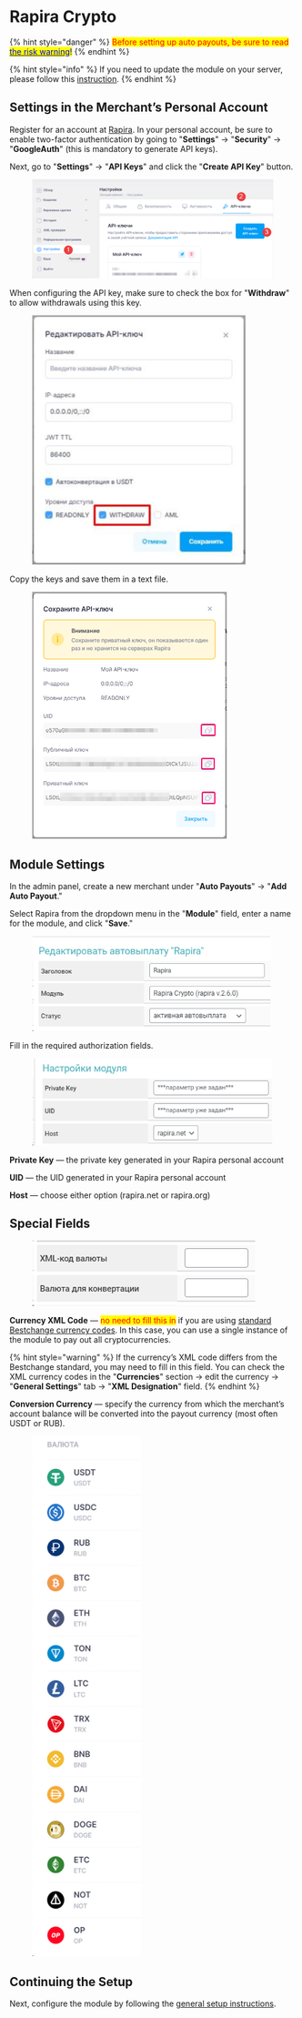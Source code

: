 # Rapira Crypto

{% hint style="danger" %}
<mark style="color:red;">Before setting up auto payouts, be sure to read</mark> [<mark style="color:blue;">the risk warning</mark>](https://premiumexchanger.com/wiki/preduprezhdenie-auto/)<mark style="color:blue;">!</mark>
{% endhint %}

{% hint style="info" %}
If you need to update the module on your server, please follow this [instruction](https://premium.gitbook.io/rukovodstvo-polzovatelya/osnovnye-nastroiki/faq/kak-obnovit-faily-na-servere#moduli-avtovyplat).
{% endhint %}

## Settings in the Merchant’s Personal Account <a href="#merchant-personal-account-settings" id="merchant-personal-account-settings"></a>

Register for an account at [Rapira](https://rapira.net/). In your personal account, be sure to enable two-factor authentication by going to "**Settings**" → "**Security**" → "**GoogleAuth**" (this is mandatory to generate API keys).

Next, go to "**Settings**" → "**API Keys**" and click the "**Create API Key**" button.

<figure><img src="../../../.gitbook/assets/image (1844).png" alt=""><figcaption></figcaption></figure>

When configuring the API key, make sure to check the box for "**Withdraw**" to allow withdrawals using this key.

<figure><img src="../../../.gitbook/assets/image (1887).png" alt="" width="375"><figcaption></figcaption></figure>

Copy the keys and save them in a text file.

<figure><img src="../../../.gitbook/assets/image (1849).png" alt="" width="342"><figcaption></figcaption></figure>

## Module Settings <a href="#module-settings" id="module-settings"></a>

In the admin panel, create a new merchant under "**Auto Payouts**" → "**Add Auto Payout**."

Select Rapira from the dropdown menu in the "**Module**" field, enter a name for the module, and click "**Save**."

<figure><img src="../../../.gitbook/assets/image (1842).png" alt="" width="419"><figcaption></figcaption></figure>

Fill in the required authorization fields.

<figure><img src="../../../.gitbook/assets/image (1840).png" alt="" width="422"><figcaption></figcaption></figure>

**Private Key** — the private key generated in your Rapira personal account

**UID** — the UID generated in your Rapira personal account

**Host** — choose either option (rapira.net or rapira.org)

## Special Fields

<figure><img src="../../../.gitbook/assets/image (1843).png" alt=""><figcaption></figcaption></figure>

**Currency XML Code** — <mark style="color:red;">no need to fill this in</mark> if you are using [standard Bestchange currency codes](https://www.bestchange.ru/wiki/rates.html). In this case, you can use a single instance of the module to pay out all cryptocurrencies.

{% hint style="warning" %}
If the currency’s XML code differs from the Bestchange standard, you may need to fill in this field. You can check the XML currency codes in the "**Currencies**" section → edit the currency → "**General Settings**" tab → "**XML Designation**" field.
{% endhint %}

**Conversion Currency** — specify the currency from which the merchant’s account balance will be converted into the payout currency (most often USDT or RUB).

<figure><img src="../../../.gitbook/assets/image (1851).png" alt="" width="191"><figcaption></figcaption></figure>

## Continuing the Setup

Next, configure the module by following the [general setup instructions](https://premium.gitbook.io/rukovodstvo-polzovatelya/osnovnye-nastroiki/merchanty-i-avtovyplaty/avtovyplaty/obshie-nastroiki-merchantov-avtovyplat).